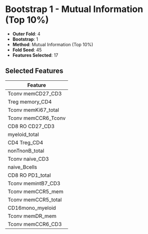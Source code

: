 # Bootstrap 1 - Mutual Information (Top 10%)

- **Outer Fold**: 4
- **Bootstrap**: 1
- **Method**: Mutual Information (Top 10%)
- **Fold Seed**: 45
- **Features Selected**: 17

## Selected Features

| Feature |
|---------|
| Tconv memCD27_CD3 |
| Treg memory_CD4 |
| Tconv memKi67_total |
| Tconv memCCR6_Tconv |
| CD8 RO CD27_CD3 |
| myeloid_total |
| CD4 Treg_CD4 |
| nonTnonB_total |
| Tconv naive_CD3 |
| naive_Bcells |
| CD8 RO PD1_total |
| Tconv memintB7_CD3 |
| Tconv memCCR5_mem |
| Tconv memCCR5_total |
| CD16mono_myeloid |
| Tconv memDR_mem |
| Tconv memCCR6_CD3 |
